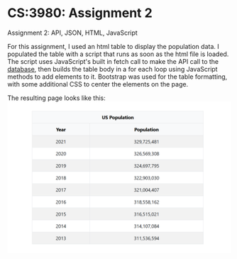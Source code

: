# CS:3980: Assignment 2

 Assignment 2: API, JSON, HTML, JavaScript

For this assignment, I used an html table to display the population data. I populated the table with a script that runs as soon as the html file is loaded. The script uses JavaScript's built in fetch call to make the API call to the [database](https://datausa.io/api/data?drilldowns=Nation&measures=Population), then builds the table body in a for each loop using JavaScript methods to add elements to it. Bootstrap was used for the table formatting, with some additional CSS to center the elements on the page.

The resulting page looks like this:
![Graph of the US population.](./Screenshot.png)
